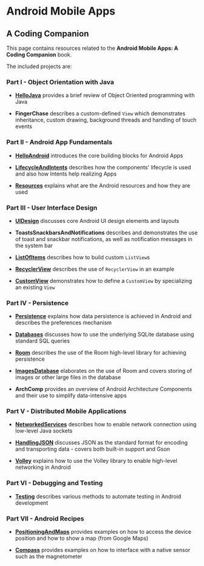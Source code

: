 # Android Mobile Apps
## A Coding Companion

This page contains resources related to the **Android Mobile Apps: A Coding Companion** book.

The included projects are:

### Part I - Object Orientation with Java

* [**HelloJava**](https://github.com/nearchos/android-companion/tree/master/HelloJava) provides a brief review of Object Oriented programming with Java

* **FingerChase** describes a custom-defined `View` which demonstrates inheritance, custom drawing, background threads and handling of touch events

### Part II - Android App Fundamentals

* [**HelloAndroid**](https://github.com/nearchos/android-companion/tree/master/HelloAndroid) introduces the core building blocks for Android Apps

* [**LifecycleAndIntents**](https://github.com/nearchos/android-companion/tree/master/LifecycleAndIntents) describes how the components' lifecycle is used and also how Intents help realizing Apps

* [**Resources**](https://github.com/nearchos/android-companion/tree/master/ResourcesExample) explains what are the Android resources and how they are used

### Part III - User Interface Design

* [**UIDesign**](https://github.com/nearchos/android-companion/tree/master/UIDesign) discusses core Android UI design elements and layouts 

* **ToastsSnackbarsAndNotifications** describes and demonstrates the use of toast and snackbar notifications, as well as notification messages in the system bar

* [**ListOfItems**](https://github.com/nearchos/android-companion/tree/master/ListOfItems) describes how to build custom `ListView`s

* [**RecyclerView**](https://github.com/nearchos/android-companion/tree/master/RecyclerView) describes the use of `RecyclerView` in an example

* [**CustomView**](https://github.com/nearchos/android-companion/tree/master/CustomView) demonstrates how to define a `CustomView` by specializing an existing `View`

### Part IV - Persistence

* [**Persistence**](https://github.com/nearchos/android-companion/tree/master/Persistence) explains how data persistence is achieved in Android and describes the preferences mechanism

* [**Databases**](https://github.com/nearchos/android-companion/tree/master/Databases) discusses how to use the underlying SQLite database using standard SQL queries

* [**Room**](https://github.com/nearchos/android-companion/tree/master/Room) describes the use of the Room high-level library for achieving persistence

* [**ImagesDatabase**](https://github.com/nearchos/android-companion/tree/master/ImagesDatabase) elaborates on the use of Room and covers storing of images or other large files in the database

* **ArchComp** provides an overview of Android Architecture Components and their use to simplify data-intensive apps

### Part V - Distributed Mobile Applications

* [**NetworkedServices**](https://github.com/nearchos/android-companion/tree/master/NetworkedServices) describes how to enable network connection using low-level Java sockets

* [**HandlingJSON**](https://github.com/nearchos/android-companion/tree/master/HandlingJSON) discusses JSON as the standard format for encoding and transporting data - covers both built-in support and Gson 

* [**Volley**](https://github.com/nearchos/android-companion/tree/master/Volley) explains how to use the Volley library to enable high-level networking in Android

### Part VI - Debugging and Testing

* [**Testing**](https://github.com/nearchos/android-companion/tree/master/Testing) describes various methods to automate testing in Android development

### Part VII - Android Recipes

* [**PositioningAndMaps**](https://github.com/nearchos/android-companion/tree/master/PositioningAndMaps) provides examples on how to access the device position and how to show a map (from Google Maps)

* [**Compass**](https://github.com/nearchos/android-companion/tree/master/Compass) provides examples on how to interface with a native sensor such as the magnetometer

